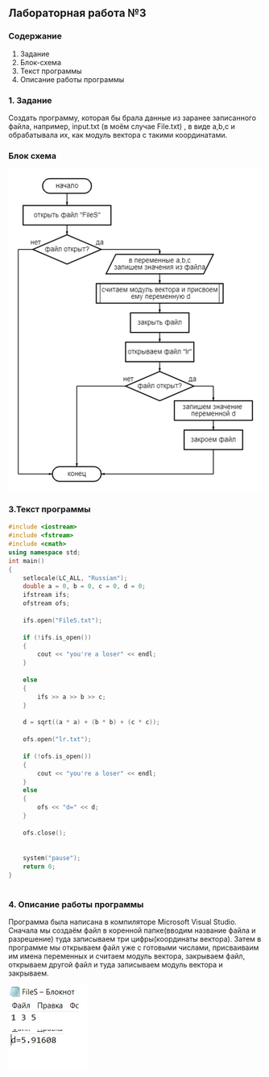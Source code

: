 ## Лабораторная работа №3

### Содержание

1. Задание
2. Блок-схема
3. Текст программы
4. Описание работы программы

### 1. Задание

Создать программу, которая бы брала данные из заранее записанного файла, например, input.txt (в моём случае File.txt) , в виде a,b,c и обрабатывала их, как модуль вектора с такими координатами. 
### Блок схема
![схема](https://github.com/ArtemStrigunov/Labs/blob/main/diagram%20(1).png)

### 3.Текст программы 
```c++
#include <iostream>
#include <fstream>
#include <cmath>
using namespace std;
int main()
{
	setlocale(LC_ALL, "Russian");
	double a = 0, b = 0, c = 0, d = 0;
	ifstream ifs;
	ofstream ofs;

	ifs.open("FileS.txt");

	if (!ifs.is_open()) 
	{
		cout << "you're a loser" << endl;
	}

	else
	{
		ifs >> a >> b >> c;
	}

	d = sqrt((a * a) + (b * b) + (c * c));

	ofs.open("lr.txt");

	if (!ofs.is_open())
	{
		cout << "you're a loser" << endl;
	}
	else
	{
		ofs << "d=" << d;
	}

	ofs.close();


	system("pause");
	return 0;
}
	
```

### 4. Описание работы программы

Программа была написана  в компиляторе Microsoft Visual Studio. Сначала мы создаём файл в коренной папке(вводим название файла и разрешение) туда записываем три цифры(координаты вектора). Затем в программе мы открываем файл уже с готовыми числами, присваиваим им имена переменных и считаем модуль вектора, закрываем файл, открываем другой файл и туда записываем модуль вектора и закрываем. 

![image](https://github.com/ArtemStrigunov/Labs/blob/main/%D1%80%D0%B5%D0%B7%D1%83%D0%BB%D1%8C%D1%82%D0%B0%D1%82%203.jpg)
